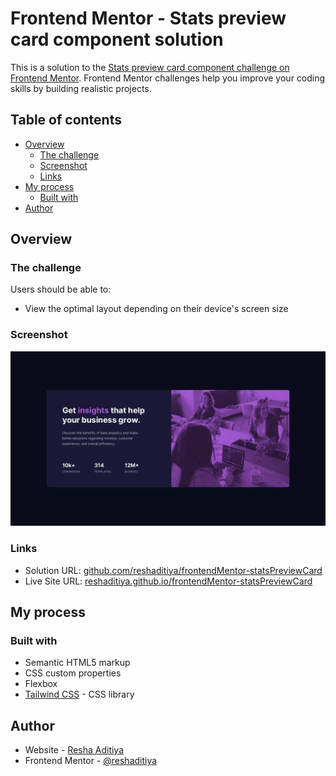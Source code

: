 # Frontend Mentor - Stats preview card component solution

This is a solution to the [Stats preview card component challenge on Frontend Mentor](https://www.frontendmentor.io/challenges/stats-preview-card-component-8JqbgoU62). Frontend Mentor challenges help you improve your coding skills by building realistic projects. 

## Table of contents

- [Overview](#overview)
  - [The challenge](#the-challenge)
  - [Screenshot](#screenshot)
  - [Links](#links)
- [My process](#my-process)
  - [Built with](#built-with)
- [Author](#author)

## Overview

### The challenge

Users should be able to:

- View the optimal layout depending on their device's screen size

### Screenshot

![](./design/desktop-design.jpg)

### Links

- Solution URL: [github.com/reshaditiya/frontendMentor-statsPreviewCard](https://github.com/reshaditiya/frontendMentor-statsPreviewCard)
- Live Site URL: [reshaditiya.github.io/frontendMentor-statsPreviewCard](https://reshaditiya.github.io/frontendMentor-statsPreviewCard)

## My process

### Built with

- Semantic HTML5 markup
- CSS custom properties
- Flexbox
- [Tailwind CSS](https://https://tailwindcss.com/) - CSS library

## Author

- Website - [Resha Aditiya](https://reshaditiya.com)
- Frontend Mentor - [@reshaditiya](https://www.frontendmentor.io/profile/reshaditiya)
